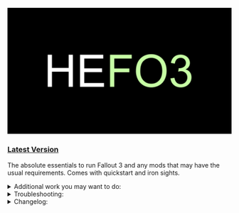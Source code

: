 ![HyperEssentials Branding](https://raw.githubusercontent.com/Biblioklept/hyperessentials/main/img/hefo3.png)

### [Latest Version](https://github.com/Biblioklept/hyperessentials/releases/tag/HEFO3.1.0.0)

The absolute essentials to run Fallout 3 and any mods that may have the usual requirements. Comes with quickstart and iron sights.

<details>
<summary>Additional work you may want to do:</summary>
<br>

- **Run the installers.** The Ultimate Edition ESM Fixes installer requires administrator permissions, so you'll need to open the mod folder and go to build to run the installer, as it isnt recommended to run MO2 in administrator unless absolutely necessary.

</details>

<details>
<summary>Troubleshooting:</summary>
<br>

None as of right now!

</details>

<details>
<summary>Changelog:</summary>
<br>

__Update 1.1.0:__
ADDED:
- Stewie Tweaks - INI
- Unofficial Fallout 3 ESM Patcher
- Console Paste Support

UPDATED:
- Updated Unofficial Fallout 3 Patch

REMOVED:
- New Vegas - Stewie Tweaks Essentials INI

__Update 1.0.0:__
- Inital release.

</details>
